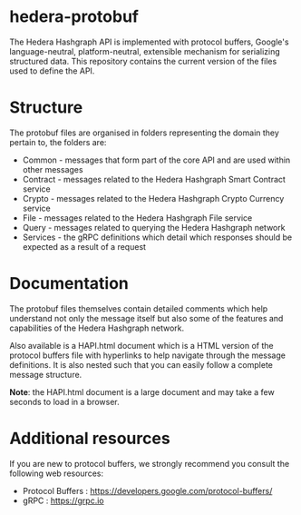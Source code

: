 # hedera-protobuf

The Hedera Hashgraph API is implemented with protocol buffers, Google's language-neutral, platform-neutral, extensible mechanism for serializing structured data. This repository contains the current version of the files used to define the API.

# Structure

The protobuf files are organised in folders representing the domain they pertain to, the folders are:

* Common - messages that form part of the core API and are used within other messages
* Contract - messages related to the Hedera Hashgraph Smart Contract service
* Crypto - messages related to the Hedera Hashgraph Crypto Currency service
* File - messages related to the Hedera Hashgraph File service
* Query - messages related to querying the Hedera Hashgraph network
* Services - the gRPC definitions which detail which responses should be expected as a result of a request

# Documentation

The protobuf files themselves contain detailed comments which help understand not only the message itself but also some of the features and capabilities of the Hedera Hashgraph network.

Also available is a HAPI.html document which is a HTML version of the protocol buffers file with hyperlinks to help navigate through the message definitions. It is also nested such that you can easily follow a complete message structure.

__Note__: the HAPI.html document is a large document and may take a few seconds to load in a browser.

# Additional resources

If you are new to protocol buffers, we strongly recommend you consult the following web resources:

* Protocol Buffers : https://developers.google.com/protocol-buffers/
* gRPC : https://grpc.io
